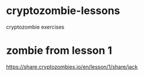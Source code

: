 # cryptozombie-lessons
cryptozombie exercises 

# zombie from lesson 1
https://share.cryptozombies.io/en/lesson/1/share/jack
